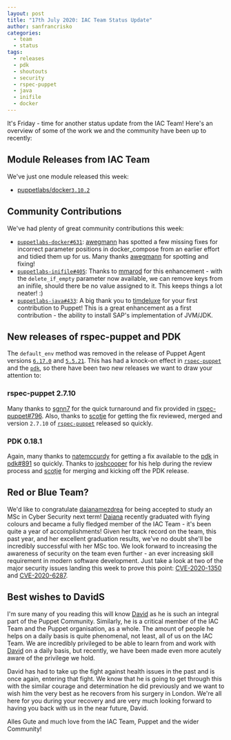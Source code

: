 ```yaml
---
layout: post
title: "17th July 2020: IAC Team Status Update"
author: sanfrancrisko
categories:
  - team
  - status
tags:
  - releases
  - pdk
  - shoutouts
  - security
  - rspec-puppet
  - java
  - inifile
  - docker
---
```


It's Friday - time for another status update from the IAC Team!
Here's an overview of some of the work we and the community have been up to recently:

## Module Releases from IAC Team
We've just one module released this week:
- [puppetlabs/docker][docker-forge][`3.10.2`][docker-3-10-2]

## Community Contributions
We've had plenty of great community contributions this week:
- [`puppetlabs-docker#631`][docker-631]: [awegmann][awegmann] has spotted a few missing fixes for incorrect parameter positions in docker_compose from an earlier effort and tidied them up for us.
Many thanks [awegmann][awegmann] for spotting and fixing!
- [`puppetlabs-inifile#405`][inifile-405]: Thanks to [mmarod][mmarod] for this enhancement - with the `delete_if_empty` parameter now available, we can remove keys from an inifile, should there be no value assigned to it.
This keeps things a lot neater! :)
- [`puppetlabs-java#433`][java-433]: A big thank you to [timdeluxe][timdeluxe] for your first contribution to Puppet!
This is a great enhancement as a first contribution - the ability to install SAP's implementation of JVM/JDK.

## New releases of rspec-puppet and PDK
The `default_env` method was removed in the release of Puppet Agent versions [`6.17.0`][agent_6_17_0] and [`5.5.21`][agent_5_5_21].
This has had a knock-on effect in [`rspec-puppet`][rspec-puppet] and the [`pdk`][pdk], so there have been two new releases we want to draw your attention to:
### rspec-puppet 2.7.10
Many thanks to [sgnn7][sgnn7] for the quick turnaround and fix provided in [rspec-puppet#796][rspec-puppet-796].
Also, thanks to [scotje][scotje] for getting the fix reviewed, merged and version `2.7.10` of [`rspec-puppet`][rspec-puppet] released so quickly.
### PDK 0.18.1
Again, many thanks to [natemccurdy][natemccurdy] for getting a fix available to the [pdk][pdk] in [pdk#891][pdk-891] so quickly.
Thanks to [joshcooper][joshcooper] for his help during the review process and [scotje][scotje] for merging and kicking off the PDK release.

## Red or Blue Team?
We'd like to congratulate [daianamezdrea][daianamezdrea] for being accepted to study an MSc in Cyber Security next term!
[Daiana][daianamezdrea] recently graduated with flying colours and became a fully fledged member of the IAC Team - it's been quite a year of accomplishments!
Given her track record on the team, this past year, and her excellent graduation results, we've no doubt she'll be incredibly successful with her MSc too.
We look forward to increasing the awareness of security on the team even further - an ever increasing skill requirement in modern software development.
Just take a look at two of the major security issues landing this week to prove this point: [CVE-2020-1350][CVE-2020-1350] and [CVE-2020-6287][CVE-2020-6287].

## Best wishes to DavidS
I'm sure many of you reading this will know [David][davids] as he is such an integral part of the Puppet Community.
Similarly, he is a critical member of the IAC Team and the Puppet organisation, as a whole.
The amount of people he helps on a daily basis is quite phenomenal, not least, all of us on the IAC Team.
We are incredibly privileged to be able to learn from and work with [David][davids] on a daily basis, but recently, we have been made even more acutely aware of the privilege we hold.

David has had to take up the fight against health issues in the past and is once again, entering that fight.
We know that he is going to get through this with the similar courage and determination he did previously and we want to wish him the very best as he recovers from his surgery in London.
We're all here for you during your recovery and are very much looking forward to having you back with us in the near future, David.

Alles Gute and much love from the IAC Team, Puppet and the wider Community!

[agent_6_17_0]:     https://puppet.com/docs/puppet/6.17/release_notes_puppet.html#release_notes_puppet_x-17-0
[agent_5_5_21]:     https://puppet.com/docs/puppet/5.5/release_notes.html#puppet-5521
[rspec-puppet]:     https://github.com/rodjek/rspec-puppet
[pdk]:              https://github.com/puppetlabs/pdk
[rspec-puppet-796]: https://github.com/rodjek/rspec-puppet/pull/797
[sgnn7]:            https://github.com/sgnn7
[scotje]:           https://github.com/scotje
[pdk-891]:          https://github.com/puppetlabs/pdk/pull/891
[natemccurdy]:      https://github.com/natemccurdy
[joshcooper]:       https://github.com/joshcooper
[daianamezdrea]:    https://github.com/daianamezdrea
[CVE-2020-1350]:    https://blog.rapid7.com/2020/07/14/windows-dns-server-remote-code-execution-vulnerability-cve-2020-1350-what-you-need-to-know/
[CVE-2020-6287]:    https://blog.rapid7.com/2020/07/14/pay-attention-to-your-sap-security/
[docker-forge]:     https://forge.puppet.com/puppetlabs/docker
[docker-3-10-2]:    https://forge.puppet.com/puppetlabs/docker/changelog#v3102-2020-07-16
[docker]:           https://github.com/puppetlabs/puppetlabs-docker
[docker-631]:       https://github.com/puppetlabs/puppetlabs-docker/pull/631
[awegmann]:         https://github.com/awegmann
[java]:             https://github.com/puppetlabs/puppetlabs-java
[java-433]:         https://github.com/puppetlabs/puppetlabs-java/pull/433
[timdeluxe]:        https://github.com/timdeluxe
[inifile]:          https://github.com/puppetlabs/puppetlabs-inifile
[inifile-405]:      https://github.com/puppetlabs/puppetlabs-inifile/pull/405
[mmarod]:           https://github.com/mmarod
[davids]:           https://github.com/DavidS
